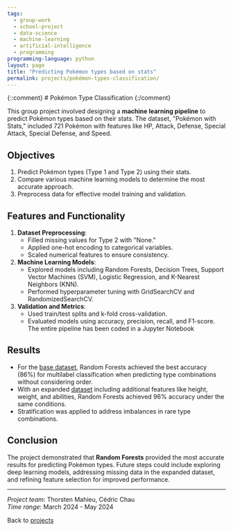 ```yaml
---
tags:
  - group-work
  - school-project
  - data-science
  - machine-learning
  - artificial-intelligence
  - programming
programming-language: python
layout: page
title: "Predicting Pokémon types based on stats"
permalink: projects/pokémon-types-classification/
---
```

{::comment} # Pokémon Type Classification {:/comment}

This group project involved designing a **machine learning pipeline** to predict Pokémon types based on their stats. The dataset, "Pokémon with Stats," included 721 Pokémon with features like HP, Attack, Defense, Special Attack, Special Defense, and Speed.

## Objectives

1. Predict Pokémon types (Type 1 and Type 2) using their stats.
2. Compare various machine learning models to determine the most accurate approach.
3. Preprocess data for effective model training and validation.

## Features and Functionality

1. **Dataset Preprocessing**:
   - Filled missing values for Type 2 with "None."
   - Applied one-hot encoding to categorical variables.
   - Scaled numerical features to ensure consistency.
2. **Machine Learning Models**:
   - Explored models including Random Forests, Decision Trees, Support Vector Machines (SVM), Logistic Regression, and K-Nearest Neighbors (KNN).
   - Performed hyperparameter tuning with GridSearchCV and RandomizedSearchCV.
3. **Validation and Metrics**:
   - Used train/test splits and k-fold cross-validation.
   - Evaluated models using accuracy, precision, recall, and F1-score.
The entire pipeline has been coded in a Jupyter Notebook
## Results

- For the [base dataset](/assets/main.html), Random Forests achieved the best accuracy (86%) for multilabel classification when predicting type combinations without considering order.
- With an expanded [dataset](/assets/larger%20dataset.html) including additional features like height, weight, and abilities, Random Forests achieved 96% accuracy under the same conditions.
- Stratification was applied to address imbalances in rare type combinations.

## Conclusion

The project demonstrated that **Random Forests** provided the most accurate results for predicting Pokémon types. Future steps could include exploring deep learning models, addressing missing data in the expanded dataset, and refining feature selection for improved performance.

---

*Project team*: Thorsten Mahieu, Cédric Chau  
*Time range*: March 2024 - May 2024  

Back to [projects](projects.md)
